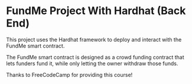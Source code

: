 # FundMe Project With Hardhat (Back End)

This project uses the Hardhat framework to deploy and interact with the FundMe smart contract.

The FundMe smart contract is designed as a crowd funding contract that lets funders fund it, while only letting the owner withdraw those funds.

Thanks to FreeCodeCamp for providing this course!